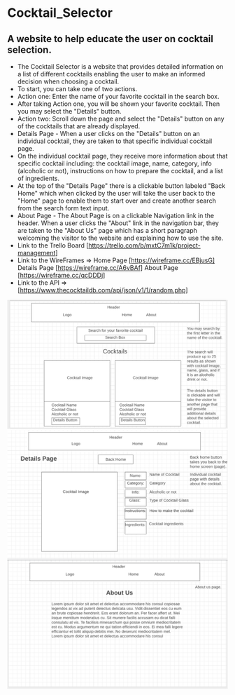 # Cocktail_Selector
## A website to help educate the user on cocktail selection.
* The Cocktail Selector is a website that provides detailed information on a list of different cocktails enabling the user to make an informed decision when choosing a cocktail. 
* To start, you can take one of two actions.
* Action one: Enter the name of your favorite cocktail in the search box.
* After taking Action one, you will be shown your favorite cocktail. Then you may select the "Details" button.
* Action two: Scroll down the page and select the "Details" button on any of the cocktails that are already displayed.
* Details Page - When a user clicks on the "Details" button on an individual cocktail, they are taken to that specific individual cocktail page.
* On the individual cocktail page, they receive more information about that specific cocktail including: the cocktail image, name, category, info (alcoholic or not), instructions on how to prepare the cocktail, and a list of ingredients.
* At the top of the "Details Page" there is a clickable button labeled "Back Home" which when clicked by the user will take the user back to the "Home" page to enable them to start over and create another search from the search form text input.
* About Page - The About Page is on a clickable Navigation link in the header. When a user clicks the "About" link in the navigation bar, they are taken to the "About Us" page which has a short paragraph welcoming the visitor to the website and explaining how to use the site.
* Link to the Trello Board [https://trello.com/b/mxtC7m1k/project-management] 
* Link to the WireFrames => Home Page [https://wireframe.cc/EBjusG]  Details Page [https://wireframe.cc/A6vBAf]  About Page [https://wireframe.cc/qcDDDj]
* Link to the API => [https://www.thecocktaildb.com/api/json/v1/1/random.php]

<img src="cocktail-selector/images/p2h.png" alt="Wireframe-Home">
<img src="cocktail-selector/images/p2d.png" alt="Wireframe-Details">
<img src="cocktail-selector/images/p2a.png" alt="Wireframe-About">


